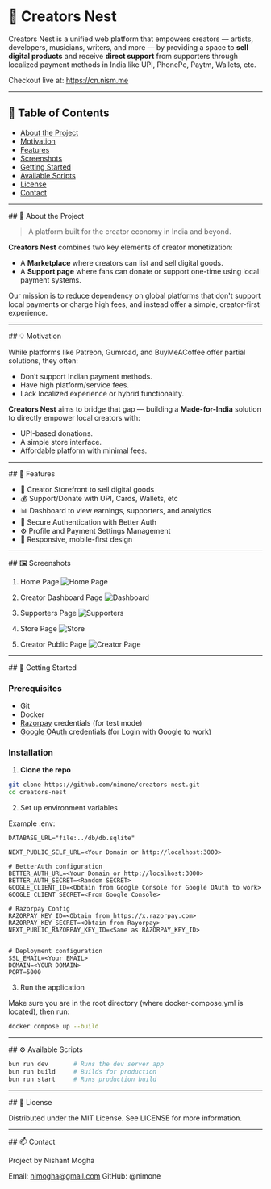 # 🎨 Creators Nest

Creators Nest is a unified web platform that empowers creators — artists, developers, musicians, writers, and more — by providing a space to **sell digital products** and receive **direct support** from supporters through localized payment methods in India like UPI, PhonePe, Paytm, Wallets, etc.

Checkout live at: https://cn.nism.me

---

## 📌 Table of Contents

- [About the Project](#about-the-project)
- [Motivation](#motivation)
- [Features](#features)
- [Screenshots](#screenshots)
- [Getting Started](#getting-started)
- [Available Scripts](#available-scripts)
- [License](#license)
- [Contact](#contact)

---

<a name="about-the-project">
## 🧩 About the Project

> A platform built for the creator economy in India and beyond.

**Creators Nest** combines two key elements of creator monetization:

- A **Marketplace** where creators can list and sell digital goods.
- A **Support page** where fans can donate or support one-time using local payment systems.

Our mission is to reduce dependency on global platforms that don't support local payments or charge high fees, and instead offer a simple, creator-first experience.

---

<a name="motivation">
## 💡 Motivation

While platforms like Patreon, Gumroad, and BuyMeACoffee offer partial solutions, they often:

- Don’t support Indian payment methods.
- Have high platform/service fees.
- Lack localized experience or hybrid functionality.

**Creators Nest** aims to bridge that gap — building a **Made-for-India** solution to directly empower local creators with:

- UPI-based donations.
- A simple store interface.
- Affordable platform with minimal fees.

---

<a name="features">
## 🚀 Features

- 🛒 Creator Storefront to sell digital goods
- 💰 Support/Donate with UPI, Cards, Wallets, etc
- 📊 Dashboard to view earnings, supporters, and analytics
- 🔐 Secure Authentication with Better Auth
- ⚙️ Profile and Payment Settings Management
- 🎯 Responsive, mobile-first design

---

<a name="screenshots">
## 🖼 Screenshots

1. Home Page
   ![Home Page](https://i.ibb.co/bMD5DNb5/Screenshot-From-2025-06-17-12-59-51.png)

2. Creator Dashboard Page
   ![Dashboard](https://i.ibb.co/1tspK06W/Screenshot-From-2025-05-13-12-21-54.png)

3. Supporters Page
   ![Supporters](https://i.ibb.co/cSZsr0xx/Screenshot-From-2025-05-13-11-55-03.png)

4. Store Page
   ![Store](https://i.ibb.co/yFx8Gyj1/Screenshot-From-2025-06-17-13-09-00.png)

5. Creator Public Page
   ![Creator Page](https://i.ibb.co/wFVbP6kJ/Screenshot-From-2025-06-17-13-09-57.png)

---

<a name="getting-started">
## 🧪 Getting Started

### Prerequisites

- Git
- Docker
- [Razorpay](https://x.razorpay.com) credentials (for test mode)
- [Google OAuth](https://www.better-auth.com/docs/authentication/google) credentials (for Login with Google to work)

### Installation

1. **Clone the repo**

```bash
git clone https://github.com/nimone/creators-nest.git
cd creators-nest
```

2. Set up environment variables

Example .env:

```
DATABASE_URL="file:../db/db.sqlite"

NEXT_PUBLIC_SELF_URL=<Your Domain or http://localhost:3000>

# BetterAuth configuration
BETTER_AUTH_URL=<Your Domain or http://localhost:3000>
BETTER_AUTH_SECRET=<Random SECRET>
GOOGLE_CLIENT_ID=<Obtain from Google Console for Google OAuth to work>
GOOGLE_CLIENT_SECRET=<From Google Console>

# Razorpay Config
RAZORPAY_KEY_ID=<Obtain from https://x.razorpay.com>
RAZORPAY_KEY_SECRET=<Obtain from Rayorpay>
NEXT_PUBLIC_RAZORPAY_KEY_ID=<Same as RAZORPAY_KEY_ID>


# Deployment configuration
SSL_EMAIL=<Your EMAIL>
DOMAIN=<YOUR DOMAIN>
PORT=5000
```

3. Run the application

Make sure you are in the root directory (where docker-compose.yml is located), then run:

```bash
docker compose up --build
```

---

<a name="available-scripts">
## ⚙️ Available Scripts

```bash
bun run dev       # Runs the dev server app
bun run build     # Builds for production
bun run start     # Runs production build
```

---

<a name="license">
## 📄 License

Distributed under the MIT License. See LICENSE for more information.

---

<a name="contact">
## 📫 Contact

Project by Nishant Mogha

Email: nimogha@gmail.com
GitHub: @nimone
